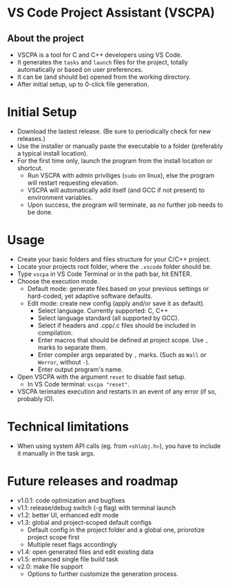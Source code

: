 # VS Code Project Assistant (VSCPA)

## About the project

- VSCPA is a tool for C and C++ developers using VS Code.
- It generates the `tasks` and `launch` files for the project, totally automatically or based on user preferences.
- It can be (and should be) opened from the working directory.
- After initial setup, up to 0-click file generation.

# Initial Setup

- Download the lastest release. (Be sure to periodically check for new releases.)
- Use the installer or manually paste the executable to a folder (preferably a typical install location).
- For the first time only, launch the program from the install location or shortcut.
    - Run VSCPA with admin priviliges (`sudo` on linux), else the program will restart requesting elevation.
    - VSCPA will automatically add itself (and GCC if not present) to environment variables.
    - Upon success, the program will terminate, as no further job needs to be done. 

# Usage

- Create your basic folders and files structure for your C/C++ project.
- Locate your projects root folder, where the `.vscode` folder should be.
- Type `vscpa` in VS Code Terminal or in the path bar, hit ENTER.
- Choose the execution mode.
    - Default mode: generate files based on your previous settings or hard-coded, yet adaptive software defaults.
    - Edit mode: create new config (apply and/or save it as default).
        - Select language. Currently supported: C, C++
        - Select language standard (all supported by GCC).
        - Select if headers and .cpp/.c files should be included in compilation.
        - Enter macros that should be defined at project scope. Use `,` marks to separate them.
        - Enter compiler args separated by `,` marks. (Such as `Wall` or `Werror`, without `-`).
        - Enter output program's name.
- Open VSCPA with the argument `reset` to disable fast setup.
    - In VS Code terminal: `vscpa "reset"`.
- VSCPA terimates execution and restarts in an event of any error (if so, probably IO).

# Technical limitations
- When using system API calls (eg. from `<shlobj.h>`), you have to include it manually in the task args.

# Future releases and roadmap
- v1.0.1: code optimization and bugfixes
- v1.1: release/debug switch (-g flag) with terminal launch
- v1.2: better UI, enhanced edit mode
- v1.3: global and project-scoped default configs
    - Default config in the project folder and a global one, priorotize project scope first
    - Multiple reset flags accordingly
- v1.4: open generated files and edit existing data
- v1.5: enhanced single file build task
- v2.0: make file support
    - Options to further customize the generation process.